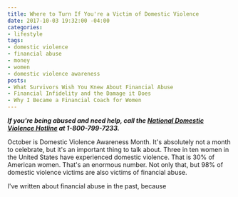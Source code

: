 ```yaml
---
title: Where to Turn If You're a Victim of Domestic Violence
date: 2017-10-03 19:32:00 -04:00
categories:
- lifestyle
tags:
- domestic violence
- financial abuse
- money
- women
- domestic violence awareness
posts:
- What Survivors Wish You Knew About Financial Abuse
- Financial Infidelity and the Damage it Does
- Why I Became a Financial Coach for Women
---
```


***If you're being abused and need help, call the [National Domestic Violence Hotline](http://www.thehotline.org/) at 1-800-799-7233.***

October is Domestic Violence Awareness Month. It's absolutely not a month to celebrate, but it's an important thing to talk about. Three in ten women in the United States have experienced domestic violence. That is 30% of American women. That's an enormous number. Not only that, but 98% of domestic violence victims are also victims of financial abuse.

I've written about financial abuse in the past, because